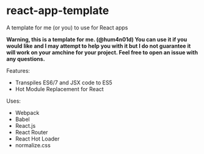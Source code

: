 # react-app-template
A template for me (or you) to use for React apps

**Warning, this is a template for me. (@hum4n01d) You can use it if you would like and I may attempt to help you with it but I do not guarantee it will work on your amchine for your project. Feel free to open an issue with any questions.**

Features:
* Transpiles ES6/7 and JSX code to ES5
* Hot Module Replacement for React

Uses:
* Webpack
* Babel
* React.js
* React Router
* React Hot Loader
* normalize.css
